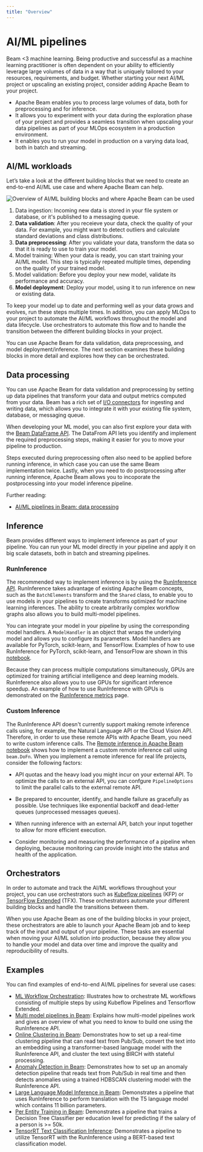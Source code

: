 ```yaml
---
title: "Overview"
---
```

<!--
Licensed under the Apache License, Version 2.0 (the "License");
you may not use this file except in compliance with the License.
You may obtain a copy of the License at

http://www.apache.org/licenses/LICENSE-2.0

Unless required by applicable law or agreed to in writing, software
distributed under the License is distributed on an "AS IS" BASIS,
WITHOUT WARRANTIES OR CONDITIONS OF ANY KIND, either express or implied.
See the License for the specific language governing permissions and
limitations under the License.
-->

# AI/ML pipelines

Beam <3 machine learning. Being productive and successful as a machine learning practitioner is often dependent on your ability to efficiently leverage large volumes of data in a way that is uniquely tailored to your resources, requirements, and budget. Whether starting your next AI/ML project or upscaling an existing project, consider adding Apache Beam to your project.

* Apache Beam enables you to process large volumes of data, both for preprocessing and for inference.
* It allows you to experiment with your data during the exploration phase of your project and provides a seamless transition when
  upscaling your data pipelines as part of your MLOps ecosystem in a production environment.
* It enables you to run your model in production on a varying data load, both in batch and streaming.

## AI/ML workloads

Let’s take a look at the different building blocks that we need to create an end-to-end AI/ML use case and where Apache Beam can help.

![Overview of AI/ML building blocks and where Apache Beam can be used](/images/ml-workflows.svg)

1. Data ingestion: Incoming new data is stored in your file system or database, or it's published to a messaging queue.
2. **Data validation**: After you receieve your data, check the quality of your data. For example, you might want to detect outliers and calculate standard deviations and class distributions.
3. **Data preprocessing**: After you validate your data, transform the data so that it is ready to use to train your model.
4. Model training: When your data is ready, you can start training your AI/ML model. This step is typically repeated multiple times, depending on the quality of your trained model.
5. Model validation: Before you deploy your new model, validate its performance and accuracy.
6. **Model deployment**: Deploy your model, using it to run inference on new or existing data.

To keep your model up to date and performing well as your data grows and evolves, run these steps multiple times. In addition, you can apply MLOps to your project to automate the AI/ML workflows throughout the model and data lifecycle. Use orchestrators to automate this flow and to handle the transition between the different building blocks in your project.

You can use Apache Beam for data validation, data preprocessing, and model deployment/inference. The next section examines these building blocks in more detail and explores how they can be orchestrated.

## Data processing

You can use Apache Beam for data validation and preprocessing by setting up data pipelines that transform your data and output metrics computed from your data. Beam has a rich set of [I/O connectors](/documentation/io/built-in/) for ingesting and writing data, which allows you to integrate it with your existing file system, database, or messaging queue.

When developing your ML model, you can also first explore your data with the [Beam DataFrame API](/documentation/dsls/dataframes/overview/). The DataFrom API lets you identify and implement the required preprocessing steps, making it easier for you to move your pipeline to production.

Steps executed during preprocessing often also need to be applied before running inference, in which case you can use the same Beam implementation twice. Lastly, when you need to do postprocessing after running inference, Apache Beam allows you to incoporate the postprocessing into your model inference pipeline.

Further reading:
* [AI/ML pipelines in Beam: data processing](/documentation/ml/data-processing)

## Inference

Beam provides different ways to implement inference as part of your pipeline. You can run your ML model directly in your pipeline and apply it on big scale datasets, both in batch and streaming pipelines.

### RunInference

The recommended way to implement inference is by using the [RunInference API](/documentation/sdks/python-machine-learning/). RunInference takes advantage of existing Apache Beam concepts, such as the `BatchElements` transform and the `Shared` class, to enable you to use models in your pipelines to create transforms optimized for machine learning inferences. The ability to create arbitrarily complex workflow graphs also allows you to build multi-model pipelines.

You can integrate your model in your pipeline by using the corresponding model handlers. A `ModelHandler` is an object that wraps the underlying model and allows you to configure its parameters. Model handlers are available for PyTorch, scikit-learn, and TensorFlow. Examples of how to use RunInference for PyTorch, scikit-learn, and TensorFlow are shown in this [notebook](https://github.com/apache/beam/blob/master/examples/notebooks/beam-ml/run_inference_pytorch_tensorflow_sklearn.ipynb).

Because they can process multiple computations simultaneously, GPUs are optimized for training artificial intelligence and deep learning models. RunInference also allows you to use GPUs for significant inference speedup. An example of how to use RunInference with GPUs is demonstrated on the [RunInference metrics](/documentation/ml/runinference-metrics) page.

### Custom Inference

The RunInference API doesn't currently support making remote inference calls using, for example, the Natural Language API or the Cloud Vision API. Therefore, in order to use these remote APIs with Apache Beam, you need to write custom inference calls. The [Remote inference in Apache Beam notebook](https://github.com/apache/beam/blob/master/examples/notebooks/beam-ml/custom_remote_inference.ipynb) shows how to implement a custom remote inference call using `beam.DoFn`. When you implement a remote inference for real life projects, consider the following factors:

* API quotas and the heavy load you might incur on your external API. To optimize the calls to an external API, you can confgure `PipelineOptions` to limit the parallel calls to the external remote API.

* Be prepared to encounter, identify, and handle failure as gracefully as possible. Use techniques like exponential backoff and dead-letter queues (unprocessed messages queues).

* When running inference with an external API, batch your input together to allow for more efficient execution.

* Consider monitoring and measuring the performance of a pipeline when deploying, because monitoring can provide insight into the status and health of the application.


## Orchestrators

In order to automate and track the AI/ML workflows throughout your project, you can use orchestrators such as [Kubeflow pipelines](https://www.kubeflow.org/docs/components/pipelines/introduction/) (KFP) or [TensorFlow Extended](https://www.tensorflow.org/tfx) (TFX). These orchestrators automate your different building blocks and handle the transitions between them.

When you use Apache Beam as one of the building blocks in your project, these orchestrators are able to launch your Apache Beam job and to keep track of the input and output of your pipeline. These tasks are essential when moving your AI/ML solution into production, because they allow you to handle your model and data over time and improve the quality and reproducibility of results.

## Examples

You can find examples of end-to-end AI/ML pipelines for several use cases:
* [ML Workflow Orchestration](/documentation/ml/orchestration): Illustrates how to orchestrate ML workflows consisting of multiple steps by using Kubeflow Pipelines and Tensorflow Extended.
* [Multi model pipelines in Beam](/documentation/ml/multi-model-pipelines): Explains how multi-model pipelines work and gives an overview of what you need to know to build one using the RunInference API.
* [Online Clustering in Beam](/documentation/ml/online-clustering): Demonstrates how to set up a real-time clustering pipeline that can read text from Pub/Sub, convert the text into an embedding using a transformer-based language model with the RunInference API, and cluster the text using BIRCH with stateful processing.
* [Anomaly Detection in Beam](/documentation/ml/anomaly-detection): Demonstrates how to set up an anomaly detection pipeline that reads text from Pub/Sub in real time and then detects anomalies using a trained HDBSCAN clustering model with the RunInference API.
* [Large Language Model Inference in Beam](/documentation/ml/large-language-modeling): Demonstrates a pipeline that uses RunInference to perform translation with the T5 language model which contains 11 billion parameters.
* [Per Entity Training in Beam](/documentation/ml/per-entity-training): Demonstrates a pipeline that trains a Decision Tree Classifier per education level for predicting if the salary of a person is >= 50k.
* [TensorRT Text Classification Inference](/documentation/ml/tensorrt-runinference): Demonstrates a pipeline to utilize TensorRT with the RunInference using a BERT-based text classification model.
